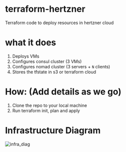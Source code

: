 # terraform-hertzner
Terraform code to deploy resources in hertzner cloud

# what it does
1. Deploys VMs
2. Configures consul cluster (3 VMs)
3. Configures nomad cluster (3 servers + `N` clients)
4. Stores the tfstate in s3 or terraform cloud

# How: (Add details as we go)
1. Clone the repo to your local machine
2. Run terraform init, plan and apply

# Infrastructure Diagram

![infra_diag](https://user-images.githubusercontent.com/103216595/162819662-c2b3016b-839d-4ae2-acf6-56aed45b6737.png)

